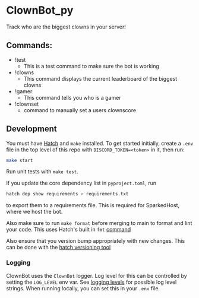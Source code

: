 # ClownBot_py
Track who are the biggest clowns in your server!

## Commands:
* !test
  * This is a test command to make sure the bot is working
* !clowns
  * This command displays the current leaderboard of the biggest clowns
* !gamer
  * This command tells you who is a gamer
* !clownset
  * command to manually set a users clownscore


## Development
You must have [Hatch](https://hatch.pypa.io/) and `make` installed. To get started initially, create a `.env` file in the top level of this repo with `DISCORD_TOKEN=<token>` in it, then run:
```bash
make start
```

Run unit tests with `make test`.

If you update the core dependency list in `pyproject.toml`, run 
```bash
hatch dep show requirements > requirements.txt
```
to export them to a requirements file. This is required for SparkedHost, where we host the bot.

Also make sure to run `make format` before merging to main to format and lint your code. This uses Hatch's built in `fmt` [command](https://hatch.pypa.io/latest/config/internal/static-analysis/)

Also ensure that you version bump appropriately with new changes. This can be done with the [hatch versioning tool](https://hatch.pypa.io/latest/version/)

### Logging
ClownBot uses the `ClownBot` logger. Log level for this can be controlled by setting the `LOG_LEVEL` env var. See [logging levels](https://docs.python.org/3/library/logging.html#logging-levels) for possible log level strings. When running locally, you can set this in your `.env` file.
